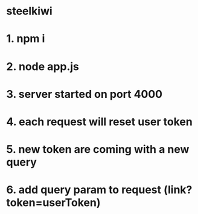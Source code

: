 # steelkiwi
# 1. npm i
# 2. node app.js
# 3. server started on port 4000
# 4. each request will reset user token
# 5. new token are coming with a new query
# 6. add query param to request (link?token=userToken)
